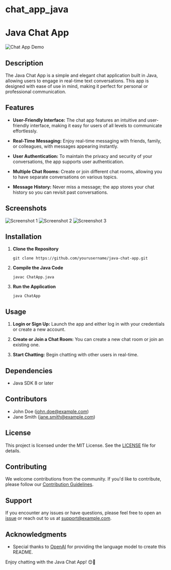 # chat_app_java
# Java Chat App

![Chat App Demo](chat-app-demo.png)

## Description

The Java Chat App is a simple and elegant chat application built in Java, allowing users to engage in real-time text conversations. This app is designed with ease of use in mind, making it perfect for personal or professional communication.

## Features

- **User-Friendly Interface:** The chat app features an intuitive and user-friendly interface, making it easy for users of all levels to communicate effortlessly.

- **Real-Time Messaging:** Enjoy real-time messaging with friends, family, or colleagues, with messages appearing instantly.

- **User Authentication:** To maintain the privacy and security of your conversations, the app supports user authentication.

- **Multiple Chat Rooms:** Create or join different chat rooms, allowing you to have separate conversations on various topics.

- **Message History:** Never miss a message; the app stores your chat history so you can revisit past conversations.

## Screenshots

![Screenshot 1](screenshots/screenshot1.png)
![Screenshot 2](screenshots/screenshot2.png)
![Screenshot 3](screenshots/screenshot3.png)

## Installation

1. **Clone the Repository**
    ```shell
    git clone https://github.com/yourusername/java-chat-app.git
    ```

2. **Compile the Java Code**
    ```shell
    javac ChatApp.java
    ```

3. **Run the Application**
    ```shell
    java ChatApp
    ```

## Usage

1. **Login or Sign Up:** Launch the app and either log in with your credentials or create a new account.

2. **Create or Join a Chat Room:** You can create a new chat room or join an existing one.

3. **Start Chatting:** Begin chatting with other users in real-time.

## Dependencies

- Java SDK 8 or later

## Contributors

- John Doe (john.doe@example.com)
- Jane Smith (jane.smith@example.com)

## License

This project is licensed under the MIT License. See the [LICENSE](LICENSE) file for details.

## Contributing

We welcome contributions from the community. If you'd like to contribute, please follow our [Contribution Guidelines](CONTRIBUTING.md).

## Support

If you encounter any issues or have questions, please feel free to open an [issue](https://github.com/yourusername/java-chat-app/issues) or reach out to us at support@example.com.

## Acknowledgments

- Special thanks to [OpenAI](https://openai.com) for providing the language model to create this README.

Enjoy chatting with the Java Chat App! 😊🚀
